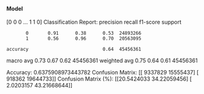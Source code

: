 #### Model
[0 0 0 ... 1 1 0]
Classification Report:
              precision    recall  f1-score   support

           0       0.91      0.38      0.53  24893266
           1       0.56      0.96      0.70  20563095

    accuracy                           0.64  45456361
   macro avg       0.73      0.67      0.62  45456361
weighted avg       0.75      0.64      0.61  45456361

Accuracy: 0.6375908973443782
Confusion Matrix:
[[ 9337829 15555437]
 [  918362 19644733]]
Confusion Matrix (%):
[[20.5424033  34.22059456]
 [ 2.0203157  43.21668644]]
